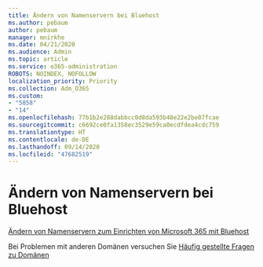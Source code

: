 ```yaml
---
title: Ändern von Namenservern bei Bluehost
ms.author: pebaum
author: pebaum
manager: mnirkhe
ms.date: 04/21/2020
ms.audience: Admin
ms.topic: article
ms.service: o365-administration
ROBOTS: NOINDEX, NOFOLLOW
localization_priority: Priority
ms.collection: Adm_O365
ms.custom:
- "5858"
- "14"
ms.openlocfilehash: 77b1b2e288dabbcc0d8da593b48e22e2be07fcae
ms.sourcegitcommit: c6692ce0fa1358ec3529e59ca0ecdfdea4cdc759
ms.translationtype: HT
ms.contentlocale: de-DE
ms.lasthandoff: 09/14/2020
ms.locfileid: "47682519"
---
```

# <a name="change-nameservers-at-bluehost"></a>Ändern von Namenservern bei Bluehost

[Ändern von Namenservern zum Einrichten von Microsoft 365 mit Bluehost](https://docs.microsoft.com/microsoft-365/admin/dns/change-nameservers-at-bluehost?view=o365-worldwide)

Bei Problemen mit anderen Domänen versuchen Sie [Häufig gestellte Fragen zu Domänen](https://docs.microsoft.com/microsoft-365/admin/setup/domains-faq?view=o365-worldwide)